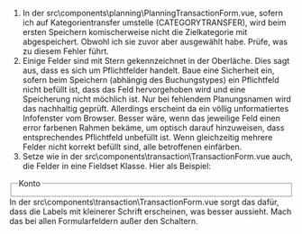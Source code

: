 1. In der src\components\planning\PlanningTransactionForm.vue, sofern ich auf Kategorientransfer umstelle (CATEGORYTRANSFER), wird beim ersten Speichern komischerweise nicht die Zielkategorie mit abgespeichert. Obwohl ich sie zuvor aber ausgewählt habe. Prüfe, was zu diesem Fehler führt.
2. Einige Felder sind mit Stern gekennzeichnet in der Oberläche. Dies sagt aus, dass es sich um Pflichtfelder handelt. Baue eine Sicherheit ein, sofern beim Speichern (abhängig des Buchungstypes) ein Pflichtfeld nicht befüllt ist, dass das Feld hervorgehoben wird und eine Speicherung nicht möchlich ist. Nur bei fehlendem Planungsnamen wird das nachhaltig geprüft. Allerdings erscheint da ein völlig unformatiertes Infofenster vom Browser. Besser wäre, wenn das jeweilige Feld einen error farbenen Rahmen bekäme, um optisch darauf hinzuweisen, dass entsprechendes Pflichtfeld unbefüllt ist. Wenn gleichzeitig mehrere Felder nicht korrekt befüllt sind, alle betroffenen einfärben.
3. Setze wie in der src\components\transaction\TransactionForm.vue auch, die Felder in eine Fieldset Klasse. Hier als Beispiel:
  <fieldset class="fieldset">
        <legend class="fieldset-legend">Konto</legend>
        <SelectAccount v-model="accountId" />
  </fieldset>
In der src\components\transaction\TransactionForm.vue sorgt das dafür, dass die Labels mit kleinerer Schrift erscheinen, was besser aussieht. Mach das bei allen Formularfeldern außer den Schaltern.
